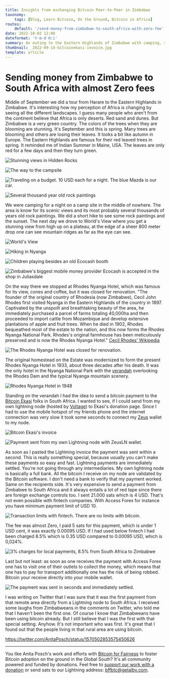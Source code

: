 ```yaml
---
title: Insights from exchanging Bitcoin Peer-to-Peer in Zimbabwe
taxonomy:
    tags: [Blog, Learn Bitcoin, On the Ground, Bitcoin in Africa]
routes:
    default: '/send-money-from-zimbabwe-to-south-africa-with-zero-fee'
date: 2022-10-02 12:00
dateformat: 'Y-m-d H:i'
summary: An outing to the Eastern Highlands of Zimbabwe with camping, stunning views, ancient rock paintings and in this remote area I wanted to test Bitcoin payments.
thumbnail: _2022-09-14-bitcoinekasi-invoice.jpg
template: article
---
```




# Sending money from Zimbabwe to South Africa with almost Zero fees
Middle of September we did a tour from Harare to the Eastern Highlands in Zimbabwe. It's interesting how my perception of Africa is changing by seeing all the different landscapes. I guess many people who aren't from the continent believe that Africa is only deserts. Red sand and dunes. But Zimbabwe is a very green country. The colors of the trees when they are blooming are stunning. It's September and this is spring. Many trees are blooming and others are losing their leaves. It looks a bit like autumn in Europe. The Eastern Highlands are famous for their red leaved trees in spring. It reminded me of Indian Summer in Maine, USA. The leaves are only red for a few days and then they turn green.

![Stunning views in Hidden Rocks](_2022-09-13-nyanga-view.jpg)

![The way to the campsite](_2022-09-13-tocampsite.jpg)

![Traveling on a budget. 10 USD each for a night. The blue Mazda is our car.](_2022-09-13-camping.jpg)

![Several thousand year old rock paintings](_2022-09-13-rock-painting.jpg)

We were camping for a night on a camp site in the middle of nowhere. The area is know for its scenic views and its most probably several thousands of years old rock paintings. We did a short hike to see some rock paintings and the sunset. The next day we drove to World's View where you get a stunning view from high up on a plateau, at the edge of a sheer 800 meter drop one can see mountain ridges as far as the eye can see.

![World's View](_2022-09-14-worlds-view.jpg)

![Hiking in Nyanga](_2022-09-13-nyanga.jpg)

![Children playing besides an old Ecocash booth](_2022-09-14-children.jpg)

![Zimbabwe's biggest mobile money provider Ecocash is accepted in the shop in Juliasdale](_2022-09-13-ecocash.jpg)

On the way there we stopped at Rhodes Nyanga Hotel, which was famous for its view, cones and coffee, but it was closed for renovation. "The founder of the original country of Rhodesia (now Zimbabwe), Cecil John Rhodes first visited Nyanga in the Eastern Highlands of the country in 1897. Captivated by the unspoilt and breathtaking beauty of the area, he immediately purchased a parcel of farms totaling 40,000ha and then proceeded to import cattle from Mozambique and develop extensive plantations of apple and fruit trees. When he died in 1902, Rhodes bequeathed most of the estate to the nation, and this now forms the Rhodes Nyanga National Park. Rhodes's original farmhouse has been meticulously preserved and is now the Rhodes Nyanga Hotel." [Cecil Rhodes' Wikipedia](https://en.wikipedia.org/wiki/Cecil_Rhodes)

![The Rhodes Nyanga Hotel was closed for renovation.](_2022-09-14-rhodes-nyanga-hotel.jpg)

The original homestead on the Estate was modernized to form the present Rhodes Nyanga Hotel in 1933, about three decades after his death. It was the only hotel in the Nyanga National Park with the [verandah](https://www.rhodesianstudycircle.org.uk/rhodes-inyanga-hotel/) overlooking the Rhodes Dam and the typical Nyanga mountain scenery. 

![Rhodes Nyanga Hotel in 1948](_2022-09-14-rhodes-nyanga-1948.png)

Standing on the verandah I had the idea to send a bitcoin payment to the [Bitcoin Ekasi](https://twitter.com/BitcoinEkasi) folks in South Africa. I wanted to see, if I could send from my own lightning node (hosted by [Voltage](https://twitter.com/voltage_cloud)) to Ekasi's donation page. Since I had to use the mobile hotspot of my friends phone and the internet connection was very slow it took some seconds to connect my [Zeus](https://twitter.com/ZeusLN) wallet to my node. 

![Bitcoin Ekasi's invoice](_2022-09-14-bitcoinekasi-invoice.jpg)

![Payment sent from my own Lightning node with ZeusLN wallet.](_2022-09-13-zeusln-wallet.jpg)

As soon as I pasted the Lightning invoice the payment was sent within a second. This is really something special, because usually you can't make these payments so easy and fast. Lightning payments are immediately settled. You're not going through any intermediaries. My own lightning node is basically a full bank. All the bitcoin I receive on my node are validated by the Bitcoin software. I don't need a bank to verify that my payment worked. Same on the recipients side. It's very expensive to send a payment from Zimbabwe to South Africa and it always entails a lot of red tape since there are foreign exchange controls too. I sent 21.000 sats which is 4 USD. That's not even possible with fintech companies. With Access Forex for instance you have minimum payment limit of USD 10.

![Transaction limits with fintech. There are no limits with bitcoin.](_2022-09-14-access-forex-limits.png)

The fee was almost Zero, I paid 5 sats for this payment, which is under 1 USD cent, it was exactly 0.00095 USD. If I had used below fintech I had been charged 8.5% which is 0.35 USD compared to 0.00095 USD, which is 0,024%.

![3% charges for local payments, 8.5% from South Africa to Zimbabwe](_2022-09-14-fintech-ads.jpg)

Last but not least: as soon as one receives the payment with Access Forex one has to visit one of their outlets to collect the money, which means that one has to pay for transport additionally one has the risk of being robbed. Bitcoin your receive directly into your mobile wallet. 

![The payment was sent in seconds and immediately settled.](_2022-09-14-payment-nyanga-southafrica.jpg)

I was writing on Twitter that I was sure that it was the first payment from that remote area directly from a Lightning node to South Africa. I received some laughs from Zimbabweans in the comments on Twitter, who told me that I haven't been the first one. Of course I know that Zimbabweans have been using bitcoin already. But I still believe that I was the first with that special setting. Anyhow. It's not important who was first. It's great that I found out that the people living in that rural area are using bitcoin.

https://twitter.com/AnitaPosch/status/1570502853575450626



---

You like Anita Posch's work and efforts with [Bitcoin for Fairness](https://bffbtc.org) to foster Bitcoin adoption on the ground in the Global South? It's all community powered and funded by donations. Feel free to [support our work with a donation](https://anita.link/donate) or send sats to our Lightning address: bffbtc@getalby.com.